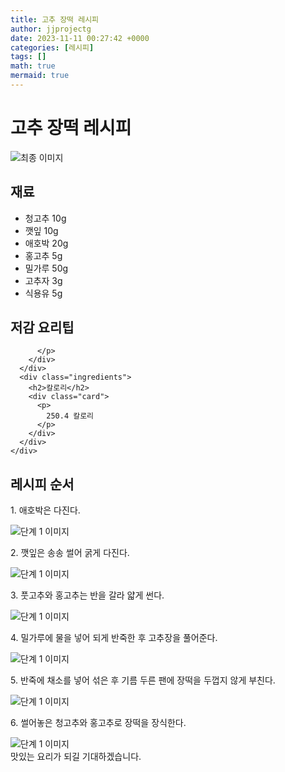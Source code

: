 ```yaml
---
title: 고추 장떡 레시피
author: jjprojectg
date: 2023-11-11 00:27:42 +0000
categories: [레시피]
tags: []
math: true
mermaid: true
---
```

<meta name="og:type" content="website"/>
<meta charset="UTF-8"/>
<div class="header">
  <h1>고추 장떡 레시피</h1>
</div>

<div class="container my-4">
  <div class="row">
    <div class="col-12 col-md-6">
      <div class="recipe-image">
        <img src="http://www.foodsafetykorea.go.kr/uploadimg/20141117/20141117053428_1416213268811.jpg" class="step-image" alt="최종 이미지"/>
      </div>
    </div>
    <div class="col-12 col-md-6">
      <div class="ingredients">
        <h2>재료</h2>
        <ul class="card">
          <li> 청고추 10g </li>
          <li>  깻잎 10g </li>
          <li>  애호박 20g </li>
          <li>  홍고추 5g </li>
          <li>  밀가루 50g </li>
          <li>  고추자 3g </li>
          <li>  식용유 5g </li>
</ul>
      </div>
    </div>
    <div class="col-12 col-md-6">
      <div class="ingredients">
        <h2>저감 요리팁</h2>
        <div class="card"> 
          <p>
            
          </p>
        </div>
      </div>
      <div class="ingredients">
        <h2>칼로리</h2>
        <div class="card"> 
          <p>
            250.4 칼로리
          </p>
        </div>
      </div>
    </div>
  </div>

  <h2 class="my-4">레시피 순서</h2>
  <div class="card recipe-card">
    <div class="card-body recipe-step">
      <p class="card-text step-description">1. 애호박은 다진다.</p>
      <img src="http://www.foodsafetykorea.go.kr/uploadimg/cook/827-1.jpg" alt="단계 1 이미지" class="step-image"/>
    </div>
  </div>
  <div class="card recipe-card">
    <div class="card-body recipe-step">
      <p class="card-text step-description">2. 깻잎은 송송 썰어 굵게 다진다.</p>
      <img src="http://www.foodsafetykorea.go.kr/uploadimg/cook/827-2.jpg" alt="단계 1 이미지" class="step-image"/>
    </div>
  </div>
  <div class="card recipe-card">
    <div class="card-body recipe-step">
      <p class="card-text step-description">3. 풋고추와 홍고추는 반을 갈라 얇게 썬다.</p>
      <img src="http://www.foodsafetykorea.go.kr/uploadimg/cook/827-3.jpg" alt="단계 1 이미지" class="step-image"/>
    </div>
  </div>
  <div class="card recipe-card">
    <div class="card-body recipe-step">
      <p class="card-text step-description">4. 밀가루에 물을 넣어 되게 반죽한 후 고추장을 풀어준다.</p>
      <img src="http://www.foodsafetykorea.go.kr/uploadimg/cook/827-4.jpg" alt="단계 1 이미지" class="step-image"/>
    </div>
  </div>
  <div class="card recipe-card">
    <div class="card-body recipe-step">
      <p class="card-text step-description">5. 반죽에 채소를 넣어 섞은 후 기름 두른 팬에 장떡을 두껍지 않게 부친다.</p>
      <img src="http://www.foodsafetykorea.go.kr/uploadimg/cook/827-5.jpg" alt="단계 1 이미지" class="step-image"/>
    </div>
  </div>
  <div class="card recipe-card">
    <div class="card-body recipe-step">
      <p class="card-text step-description">6. 썰어놓은 청고추와 홍고추로 장떡을 장식한다.</p>
      <img src="http://www.foodsafetykorea.go.kr/uploadimg/cook/827-6.jpg" alt="단계 1 이미지" class="step-image"/>
    </div>
  </div>

</div>
맛있는 요리가 되길 기대하겠습니다.
